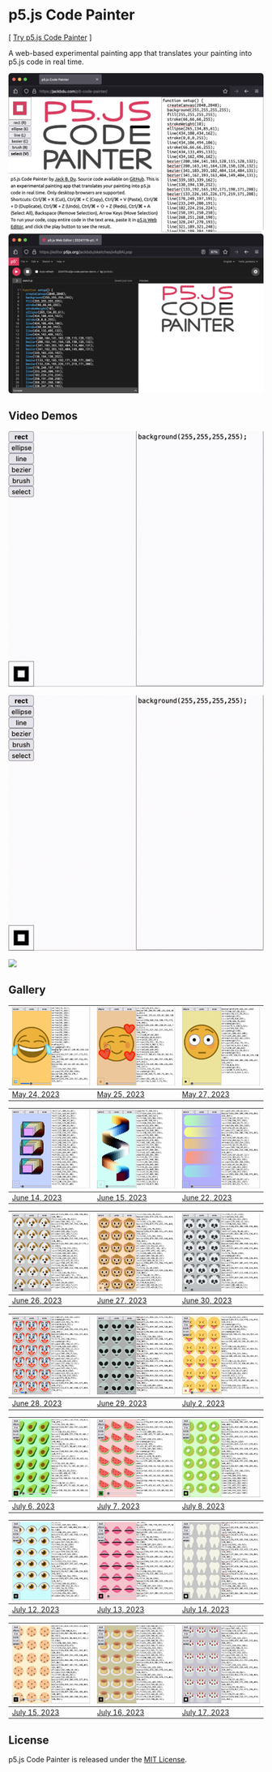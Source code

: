 # p5.js Code Painter

[ [Try p5.js Code Painter](https://jackbdu.com/p5-code-painter/) ]

A web-based experimental painting app that translates your painting into p5.js code in real time.

![](assets/20241119-p5js-code-painter-demo-pink-and-darkgray.png)
![](assets/20241119-p5js-code-painter-demo-pink-and-darkgray-in-p5js-web-editor.png)

## Video Demos

![](assets/20230706-p5-code-painter-switch-to-vuejs-es-module-repeated-avocados-512x512@15fps.gif)

![](assets/20230707-p5-code-painter-clean-up-mouse-events-repeated-watermelons-512x512@15fps.gif)

![](assets/20230708-p5-code-painter-clean-up-keyboard-events-repeated-kiwifruits-512x512@15fps.gif)

## Gallery

| ![](assets/20230524-real-time-code-generation-bezier-face-with-tears-of-joy-1024x1024-frame-5.jpg) | ![](assets/20230525-real-time-code-generation-fix-bugs-smiling-face-with-hearts-1024x1024-frame-4.jpg) | ![](assets/20230527-p5-code-painter-flushed-face-1024x1024-frame-4.jpg) |
| -------------------------------------------------------------------------------------------------- | ------------------------------------------------------------------------------------------------------ | ----------------------------------------------------------------------- |
| [May 24, 2023](https://www.instagram.com/p/CsoxfBOLSVs/)                                           | [May 25, 2023](https://www.instagram.com/p/CsrnHCiLGVW/)                                               | [May 27, 2023](https://www.instagram.com/p/CsvpjpUL2pL/)                |

| ![](assets/20230614-p5-code-painter-click-and-drag-to-select-multiple-graphics-rectangles-forming-lissajous-1024x1024-frame-5.jpg) | ![](assets/20230615-p5-code-painter-shortcut-to-select-all-and-fix-bugs-duplicated-rectangles-without-stroke-1024x1024-frame-5.jpg) | ![](assets/20230622-p5-code-painter-resize-multiple-graphics-disappearing-shapes-1024x1024-frame-4.jpg) |
| ---------------------------------------------------------------------------------------------------------------------------------- | ----------------------------------------------------------------------------------------------------------------------------------- | ------------------------------------------------------------------------------------------------------- |
| [June 14, 2023](https://www.instagram.com/p/CtetN5JrIIW/)                                                                          | [June 15, 2023](https://www.instagram.com/p/Cth26DCN9kZ/)                                                                           | [June 22, 2023](https://www.instagram.com/p/Ctyo4FOri85/)                                               |

| ![](assets/20230626-p5-code-painter-fix-corner-radius-bug-repeated-dogs-1024x1024-frame-7.jpg) | ![](assets/20230627-p5-code-painter-load-settings-from-selected-repeated-monkeys-1024x1024-frame-8.jpg) | ![](assets/20230630-p5-code-painter-rotation-test-repeated-pandas-1024x1024-frame-8.jpg) |
| ---------------------------------------------------------------------------------------------- | ------------------------------------------------------------------------------------------------------- | ---------------------------------------------------------------------------------------- |
| [June 26, 2023](https://www.instagram.com/p/Ct8TYkgrP4v/)                                      | [June 27, 2023](https://www.instagram.com/p/Ct_oiJKrWzx/)                                               | [June 30, 2023](https://www.instagram.com/p/CuHrRFjrzKw/)                                |

| ![](assets/20230628-p5-code-painter-add-comments-repeated-clown-faces-1024x1024-frame-9.jpg) | ![](assets/20230629-p5-code-painter-move-with-arrow-keys-repeated-extraterrestrial-aliens-1024x1024-frame-8.jpg) | ![](assets/20230702-p5-code-painter-vuejs-integration-repeated-squinting-faces-with-tongue-1024x1024-frame-8.jpg) |
| -------------------------------------------------------------------------------------------- | ---------------------------------------------------------------------------------------------------------------- | ----------------------------------------------------------------------------------------------------------------- |
| [June 28, 2023](https://www.instagram.com/p/CuCijy_r5cn/)                                    | [June 29, 2023](https://www.instagram.com/p/CuFOSthrPTb/)                                                        | [July 2, 2023](https://www.instagram.com/p/CuMyxvdrVRi/)                                                          |

| ![](assets/20230706-p5-code-painter-switch-to-vuejs-es-module-repeated-avocados-1024x1024-frame-6.jpg) | ![](assets/20230707-p5-code-painter-clean-up-mouse-events-repeated-watermelons-1024x1024-frame-8.jpg) | ![](assets/20230708-p5-code-painter-clean-up-keyboard-events-repeated-kiwifruits-1024x1024-frame-8.jpg) |
| ------------------------------------------------------------------------------------------------------ | ----------------------------------------------------------------------------------------------------- | ------------------------------------------------------------------------------------------------------- |
| [July 6, 2023](https://www.instagram.com/p/CuWicjdrgIf/)                                               | [July 7, 2023](https://www.instagram.com/p/CuYuBWxrow_/)                                              | [July 8, 2023](https://www.instagram.com/p/CubAM8ers0G/)                                                |

| ![](assets/20230712-p5-code-painter-add-dom-bounding-box-repeated-eyes-1024x1024-frame-8.jpg) | ![](assets/20230713-p5-code-painter-add-dom-control-points-repeated-mouths-1024x1024-frame-6.jpg) | ![](assets/20230714-p5-code-painter-add-dom-control-point-styles-repeated-teeth-1024x1024-frame-6.jpg) |
| --------------------------------------------------------------------------------------------- | ------------------------------------------------------------------------------------------------- | ------------------------------------------------------------------------------------------------------ |
| [July 12, 2023](https://www.instagram.com/p/CumuHdih1pU/)                                     | [July 13, 2023](https://www.instagram.com/p/CupIKO4BKzR/)                                         | [July 14, 2023](https://www.instagram.com/p/CusCrFlhp3C/)                                              |

| ![](assets/20230715-p5-code-painter-test-dom-control-points-repeated-cookies-1024x1024-frame-6.jpg) | ![](assets/20230716-p5-code-painter-more-tests-on-dom-control-points-repeated-custards-1024x1024-frame-8.jpg) | ![](assets/20230717-p5-code-painter-more-test-svg-control-points-repeated-birthday-cakes-1024x1024-frame-8.jpg) |
| --------------------------------------------------------------------------------------------------- | ------------------------------------------------------------------------------------------------------------- | --------------------------------------------------------------------------------------------------------------- |
| [July 15, 2023](https://www.instagram.com/p/Cuuh88khnsQ/)                                           | [July 16, 2023](https://www.instagram.com/p/CuxOeVrhZfh/)                                                     | [July 17, 2023](https://www.instagram.com/p/Cuy3TKJLVTd/)                                                       |

## License

p5.js Code Painter is released under the [MIT License](./LICENSE).
